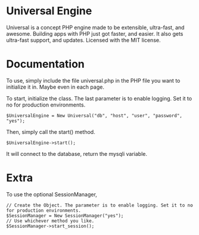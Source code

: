 Universal Engine
===============

Universal is a concept PHP engine made to be extensible, ultra-fast, and awesome. Building apps with PHP just got faster, and easier. It also gets ultra-fast support, and updates. Licensed with the MIT license.

Documentation
===============

To use, simply include the file universal.php in the PHP file you want to initialize it in. Maybe even in each page.


To start, initialize the class. The last parameter is to enable logging. Set it to no for production environments.

  ``$UniversalEngine = New Universal("db", "host", "user", "password", "yes");``

Then, simply call the start() method.

  ``$UniversalEngine->start();``

It will connect to the database, return the mysqli variable.

Extra
=====

To use the optional SessionManager, 


	// Create the Object. The parameter is to enable logging. Set it to no for production environments.
	$SessionManager = New SessionManager("yes");
	// Use whichever method you like.
	$SessionManager->start_session();


